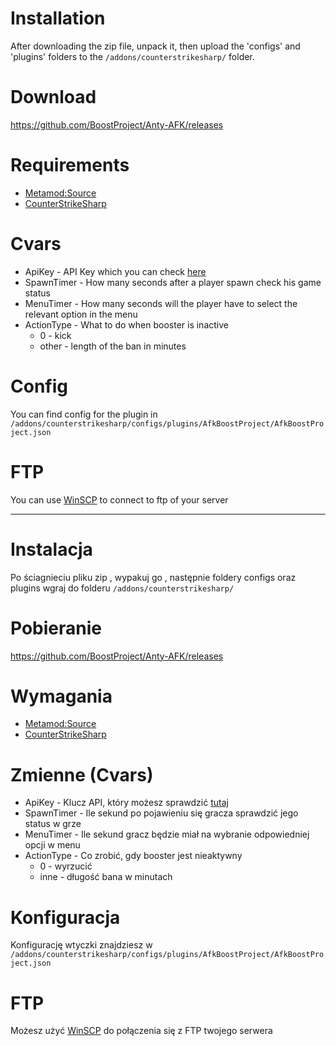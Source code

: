 # Installation

After downloading the zip file, unpack it, then upload the 'configs' and 'plugins' folders to the `/addons/counterstrikesharp/` folder.

# Download

https://github.com/BoostProject/Anty-AFK/releases

# Requirements

- [Metamod:Source](https://www.metamodsource.net/downloads.php/?branch=master)
- [CounterStrikeSharp](https://github.com/roflmuffin/CounterStrikeSharp)

# Cvars

- ApiKey - API Key which you can check [here](https://boostproject.pro/panel-serwerow)
- SpawnTimer - How many seconds after a player spawn check his game status
- MenuTimer - How many seconds will the player have to select the relevant option in the menu
- ActionType - What to do when booster is inactive
    - 0 - kick
    - other - length of the ban in minutes

# Config

You can find config for the plugin in `/addons/counterstrikesharp/configs/plugins/AfkBoostProject/AfkBoostProject.json`

# FTP

You can use [WinSCP](https://winscp.net/eng/download.php) to connect to ftp of your server

---

# Instalacja

Po ściagnieciu pliku zip , wypakuj go , następnie foldery configs oraz plugins wgraj do folderu `/addons/counterstrikesharp/`

# Pobieranie

https://github.com/BoostProject/Anty-AFK/releases

# Wymagania

- [Metamod:Source](https://www.metamodsource.net/downloads.php/?branch=master)
- [CounterStrikeSharp](https://github.com/roflmuffin/CounterStrikeSharp)

# Zmienne (Cvars)

- ApiKey - Klucz API, który możesz sprawdzić [tutaj](https://boostproject.pro/panel-serwerow)
- SpawnTimer - Ile sekund po pojawieniu się gracza sprawdzić jego status w grze
- MenuTimer - Ile sekund gracz będzie miał na wybranie odpowiedniej opcji w menu
- ActionType - Co zrobić, gdy booster jest nieaktywny
    - 0 - wyrzucić
    - inne - długość bana w minutach

# Konfiguracja

Konfigurację wtyczki znajdziesz w `/addons/counterstrikesharp/configs/plugins/AfkBoostProject/AfkBoostProject.json`

# FTP

Możesz użyć [WinSCP](https://winscp.net/eng/download.php) do połączenia się z FTP twojego serwera
